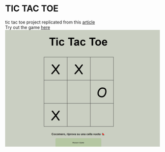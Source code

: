 # TIC TAC TOE  
tic tac toe project replicated from this [article](https://javascript.plainenglish.io/build-tic-tac-toe-game-using-javascript-3afba3c8fdcc)\
Try out the game [here](https://tic-tac-toe-js-nine.vercel.app/)
![game](tic-tac-toe.png)
